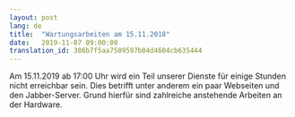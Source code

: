 ```yaml
---
layout: post
lang: de
title:  "Wartungsarbeiten am 15.11.2018"
date:   2019-11-07 09:00:00
translation_id: 386b7f5aa7509597b04d4604cb635444
---
```

Am 15.11.2019 ab 17:00 Uhr wird ein Teil unserer Dienste für einige Stunden nicht erreichbar sein. 
Dies betrifft unter anderem ein paar Webseiten und den Jabber-Server.
Grund hierfür sind zahlreiche anstehende Arbeiten an der Hardware. 




